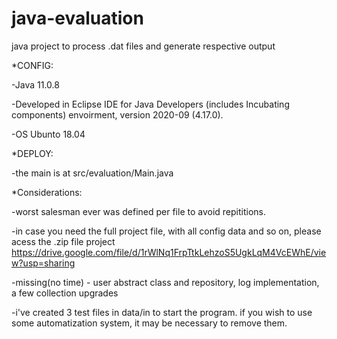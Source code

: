 # java-evaluation
java project to process .dat files and generate respective output


*CONFIG:

-Java 11.0.8

-Developed in Eclipse IDE for Java Developers (includes Incubating components) envoirment, version 2020-09 (4.17.0).

-OS Ubunto 18.04



*DEPLOY:

-the main is at src/evaluation/Main.java



*Considerations:

-worst salesman ever was defined per file to avoid repititions. 

-in case you need the full project file, with all config data and so on, please acess the .zip file project https://drive.google.com/file/d/1rWlNq1FrpTtkLehzoS5UgkLqM4VcEWhE/view?usp=sharing

-missing(no time) - user abstract class and repository, log implementation, a few collection upgrades

-i've created 3 test files in data/in to start the program. if you wish to use some automatization system, it may be necessary to remove them.

